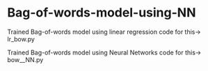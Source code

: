 # Bag-of-words-model-using-NN

Trained Bag-of-words model using linear regression code for this-> lr_bow.py

Trained Bag-of-words model using Neural Networks code for this-> bow__NN.py
